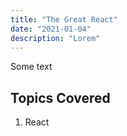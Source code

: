 ```yaml
---
title: "The Great React"
date: "2021-01-04"
description: "Lorem"
---
```


Some text

## Topics Covered

1. React
